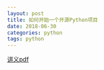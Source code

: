 ```yaml
---
layout: post
title: 如何开始一个开源Python项目
date: 2018-06-30
categories: python
tags: python
---
```



[讲义pdf](https://github.com/HZPUG/HZPUG.github.io/blob/master/lectures/2018-06-30/如何开始一个开源Python项目.pdf)
